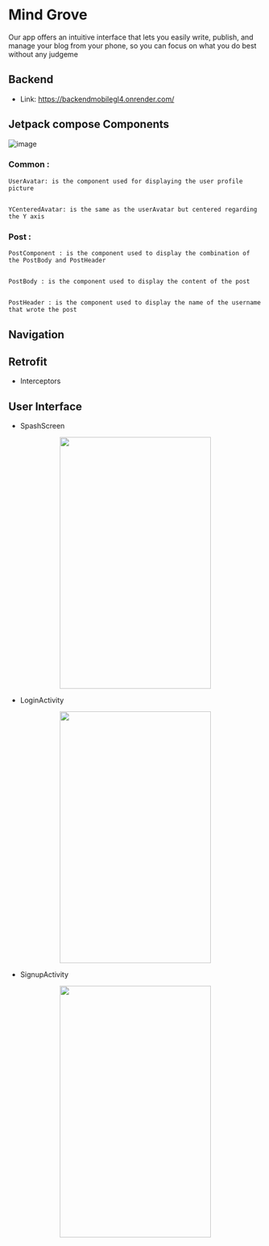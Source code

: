# Mind Grove

Our app offers an intuitive interface that lets you easily write, publish, and manage your blog from your phone, so you can focus on what you do best without any judgeme

## Backend
* Link: https://backendmobilegl4.onrender.com/

## Jetpack compose Components 
![image](https://github.com/SeddikSalma/ProjetMobile/assets/90422613/cb642854-07cd-4858-ba61-e82aa81a2959)

### Common :

    UserAvatar: is the component used for displaying the user profile picture 

    
    YCenteredAvatar: is the same as the userAvatar but centered regarding the Y axis 
### Post :

    PostComponent : is the component used to display the combination of the PostBody and PostHeader

    
    PostBody : is the component used to display the content of the post 

    
    PostHeader : is the component used to display the name of the username that wrote the post

## Navigation



## Retrofit

*  Interceptors


## User Interface

* SpashScreen

<p align="center">
  <img width=300 height=500 src="https://github.com/SeddikSalma/ProjetMobile/assets/90422613/8bc3ec29-3218-4a97-9ae2-5db9f6fb1fe7"><br/>
</p>


* LoginActivity 

<p align="center">
  <img width=300 height=500 src="https://github.com/SeddikSalma/ProjetMobile/assets/90422613/72db4b6c-cd29-48a3-9b82-c055f71c0720"><br/>
</p>


* SignupActivity

<p align="center">
  <img width=300 height=500 src="https://github.com/SeddikSalma/ProjetMobile/assets/90422613/0b4e030d-43d8-4b7a-8f57-1ead176d8c41"><br/>
</p>

